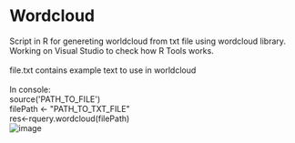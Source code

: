# Wordcloud
Script in R for genereting worldcloud from txt file using wordcloud library. Working on Visual Studio to check how R Tools works.<br/>
<br/>
file.txt contains example text to use in worldcloud<br/>
<br/>
In console:<br/>
source('PATH_TO_FILE')<br/>
filePath <- "PATH_TO_TXT_FILE"<br/>
res<-rquery.wordcloud(filePath)<br/>
![image](https://user-images.githubusercontent.com/18172067/72167796-22e50200-33cc-11ea-93c8-474deb50da2f.png)
